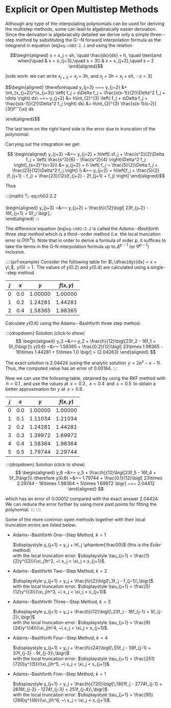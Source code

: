 # Explicit or Open Multistep Methods

Although any type of the interpolating polynomials can be used for
deriving the multistep methods, some can lead to algebraically easier
derivation. Since the derivation is algebraically detailed we derive
only a simple three--step method by substituting the G--N forward
interpolation formula as the integrand in equation {eq}`eq:ch02:2.1`
and using the relation 

$$\begin{aligned}
    x = x_j + sh, \quad \frac{dx}{ds} = h, \quad \text{and when}\quad
    & x = x_{j+3},\quad s = 3\\
    & x = x_{j+2},\quad s = 2    
\end{aligned}$$ 

\[side work: we can write $x_{j+3} = x_j + 3h$, and
$x_j + 3h = x_j + sh$, $\therefore\,s = 3$\]

$$\begin{aligned}
    \therefore\quad y_{j+3} ~=~ y_{j+2} &+ \int_{x_{j+2}}^{x_{j+3}} \left(
    f_j + s\Delta f_j + \frac{s(s-1)}{2!}\Delta^2 f_j + \dots
    \right) dx\\
    ~=~ y_{j+2} &+ h\int_{2}^{3} \left(
    f_j + s\Delta f_j + \frac{s(s-1)}{2!}\Delta^2 f_j
    \right) ds\\
    &+ h\int_{2}^{3} \frac{s(s-1)(s-2)}{3!}f'''(\xi) ds
    
\end{aligned}$$ 

The last term on the right hand side is the error due to
truncation of the polynomial.

Carrying out the integration we get: 

$$
\begin{aligned}
    y_{j+3} ~&=~ y_{j+2} + h\left[ sf_j + \frac{s^2}{2}\Delta f_j + \left(
            \frac{s^3}{6} - \frac{s^2}{4} \right)\Delta^2 f_j \right]_{s=2}^{s=3}\\
    &= y_{j+2} + h \left[ f_j + \frac{5}{2}\Delta f_j + \frac{23}{12}\Delta^2 f_j     \right] \\
    &=~ y_{j+2} + h\left[f_j + \frac{5}{2}(f_{j+1} - f_j) + \frac{23}{12}(f_{j+2} - 2f_{j+1} + f_j) \right]    
\end{aligned}$$ 

Thus

:::{math}
:label: eq:ch02:2.2

\begin{aligned}
    y_{j+3} ~&=~ y_{j+2} + \frac{h}{12}\bigl[
    23f_{j+2} - 16f_{j+1} + 5f_j
    \bigr]\,.  
\end{aligned}
:::

The difference equation {eq}`eq:ch02:2.2` is called the *Adams--Bashforth three step
method* which is a third--order method (i.e. the local truncation error
is $O(h^4)$). Note that in order to derive a formula of order $p$, it
suffices to take the terms in the G-N interpolation formula up to
$\Delta^{p-1}$ (or $\nabla^{p-1}$) inclusive.

::::{prf:example}
Consider the following table for $\,\dfrac{dy}{dx} = x + y\,$,
$\,y(0) = 1\,$. The values of $y(0.2)$ and $y(0.4)$ are calculated using
a single--step method.


| $j$ | $x$ | $y$ | $f(x,y)$|
|--|-----|---------|--------|
|0 | 0.0 | 1.00000 | 1.00000|
|1 | 0.2 | 1.24281 | 1.44281|
|2 | 0.4 | 1.58365 | 1.98365|

Calculate $y(0.6)$ using the Adams--Bashforth three step method.

:::{dropdown} Solution (click to show)
$$
\begin{aligned}
        y_3 ~&=~ y_2 + \frac{h}{12}\bigl[23f_2 - 16f_1 + 5f_0\bigr]\\
        y(0.6) ~&=~ 1.58365 + \frac{0.2}{12}\bigl[
        23\times 1.98365 - 16\times 1.44281 + 5\times 1.0
        \bigr] = {2.04263}        
\end{aligned}
$$

The exact solution is $2.04424$ (using the analytic solution
$\,y = 2\text{e}^x - x - 1$). Thus, the computed value has an error of
$0.00164$.
:::

Now we can use the following table, obtained by using the RKF method
with $\,h = 0.1\,$, and use the values at $\,x = 0.3\,$, $\,x = 0.4\,$
and $\,x = 0.5\,$ to obtain a better approximation for $y$ at
$\,x = 0.6\,$.

| $j$ | $x$ | $y$ | $f(x,y)$|
|--|-----|---------|--------|
|0 | 0.0 | 1.00000 | 1.00000|
|1 | 0.1 | 1.11034 | 1.21034|
|2 | 0.2 | 1.24281 | 1.44281|
|3 | 0.3 | 1.39972 | 1.69972|
|4 | 0.4 | 1.58364 | 1.98364|
|5 | 0.5 | 1.79744 | 2.29744|

:::{dropdown} Solution (click to show)
$$
\begin{aligned}
        y_6 ~&=~ y_5 + \frac{h}{12}\bigl[23f_5 - 16f_4 + 5f_3\bigr]\\
        \therefore y(0.6) ~&=~ 1.79744 + \frac{0.1}{12}\bigl[
        23\times 2.29744 - 16\times 1.98364 + 5\times 1.69972
        \bigr] ~=~ 2.04412        
\end{aligned}
$$ 

which has an error of $0.00012$ compared with the exact
answer $2.04424$. We can reduce the error further by using more past
points for fitting the polynomial.
:::
::::

Some of the more common open methods together with their local
truncation errors are listed below:

- Adams--Bashforth One--Step Method, $k=1$

    $\displaystyle y_{j+1} = y_j + hf_j \phantom{\frac00}$ (this is the *Euler* method)\
    with the local truncation error: 
    $\displaystyle \tau_{j+1} = \frac{1}{2}y^{(2)}(\xi_j)h^2, ~\ x_j < \xi_j < x_{j+1}$.

- Adams--Bashforth Two--Step Method, $k=2$

    $\displaystyle y_{j+1} = y_j + \frac{h}{2}\bigl[\,3f_j - f_{j-1}\,\bigr]$\
    with the local truncation error:
    $\displaystyle \tau_{j+1} = \frac{5}{12}y^{(3)}(\xi_j)h^3,
    ~\ x_j < \xi_j < x_{j+1}$.

- Adams--Bashforth Three--Step Method, $k=3$

    $\displaystyle y_{j+1} = y_j + \frac{h}{12}\bigl[\,23f_j - 16f_{j-1} + 5f_{j-2}\,\bigr]$\
    with the local truncation error:
    $\displaystyle \tau_{j+1} = \frac{9}{24}y^{(4)}(\xi_j)h^4,
    ~\ x_j < \xi_j < x_{j+1}$.

- Adams--Bashforth Four--Step Method, $k=4$

    $\displaystyle y_{j+1} = y_j + \frac{h}{24}\bigl[\,55f_j - 59f_{j-1} + 37f_{j-2} - 9f_{j-3}\,\bigr]$\
    with the local truncation error:
    $\displaystyle \tau_{j+1} = \frac{251}{720}y^{(5)}(\xi_j)h^5,
    ~\ x_j < \xi_j < x_{j+1}$.

- Adams--Bashforth Five--Step Method, $k=1$

    $\displaystyle y_{j+1} = y_j + \frac{h}{720}\bigl[\,1901f_j - 2774f_{j-1} + 2616f_{j-2} - 1274f_{j-3} + 251f_{j-4}\,\bigr]$\
    with the local truncation error:
    $\displaystyle \tau_{j+1} = \frac{95}{288}y^{(6)}(\xi_j)h^6,
    ~\ x_j < \xi_j < x_{j+1}$.